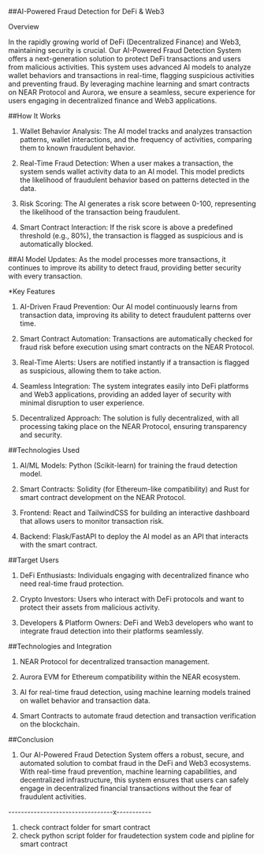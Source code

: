 ##AI-Powered Fraud Detection for DeFi & Web3

Overview

In the rapidly growing world of DeFi (Decentralized Finance) and Web3, maintaining security is crucial. 
Our AI-Powered Fraud Detection System offers a next-generation solution to protect DeFi transactions and users from malicious activities. 
This system uses advanced AI models to analyze wallet behaviors and transactions in real-time, flagging suspicious activities and preventing fraud. 
By leveraging machine learning and smart contracts on NEAR Protocol and Aurora, we ensure a seamless, secure experience for users engaging in decentralized finance and Web3 applications.


##How It Works

1) Wallet Behavior Analysis: The AI model tracks and analyzes transaction patterns, wallet interactions, and the frequency of activities, comparing them to known fraudulent behavior.

2) Real-Time Fraud Detection: When a user makes a transaction, the system sends wallet activity data to an AI model. This model predicts the likelihood of fraudulent behavior based on patterns detected in the data.

3) Risk Scoring: The AI generates a risk score between 0-100, representing the likelihood of the transaction being fraudulent.

4) Smart Contract Interaction: If the risk score is above a predefined threshold (e.g., 80%), the transaction is flagged as suspicious and is automatically blocked.

##AI Model Updates: As the model processes more transactions, it continues to improve its ability to detect fraud, providing better security with every transaction.

*Key Features

1) AI-Driven Fraud Prevention: Our AI model continuously learns from transaction data, improving its ability to detect fraudulent patterns over time.

2) Smart Contract Automation: Transactions are automatically checked for fraud risk before execution using smart contracts on the NEAR Protocol.

3) Real-Time Alerts: Users are notified instantly if a transaction is flagged as suspicious, allowing them to take action.

4) Seamless Integration: The system integrates easily into DeFi platforms and Web3 applications, providing an added layer of security with minimal disruption to user experience.

5) Decentralized Approach: The solution is fully decentralized, with all processing taking place on the NEAR Protocol, ensuring transparency and security.

##Technologies Used

1) AI/ML Models: Python (Scikit-learn) for training the fraud detection model.

2) Smart Contracts: Solidity (for Ethereum-like compatibility) and Rust for smart contract development on the NEAR Protocol.

3) Frontend: React and TailwindCSS for building an interactive dashboard that allows users to monitor transaction risk.

4) Backend: Flask/FastAPI to deploy the AI model as an API that interacts with the smart contract.

##Target Users

1) DeFi Enthusiasts: Individuals engaging with decentralized finance who need real-time fraud protection.

2) Crypto Investors: Users who interact with DeFi protocols and want to protect their assets from malicious activity.

3) Developers & Platform Owners: DeFi and Web3 developers who want to integrate fraud detection into their platforms seamlessly.

##Technologies and Integration

1) NEAR Protocol for decentralized transaction management.

2) Aurora EVM for Ethereum compatibility within the NEAR ecosystem.

3) AI for real-time fraud detection, using machine learning models trained on wallet behavior and transaction data.

4) Smart Contracts to automate fraud detection and transaction verification on the blockchain.

##Conclusion

1) Our AI-Powered Fraud Detection System offers a robust, secure, and automated solution to combat fraud in the DeFi and Web3 ecosystems. With real-time fraud prevention, machine learning capabilities, and decentralized infrastructure, this system ensures that users can safely engage in decentralized financial transactions without the fear of fraudulent activities.

---------------------------------x-----------
1) check contract folder for smart contract
2) check python script folder for fraudetection system code and pipline for smart contract

